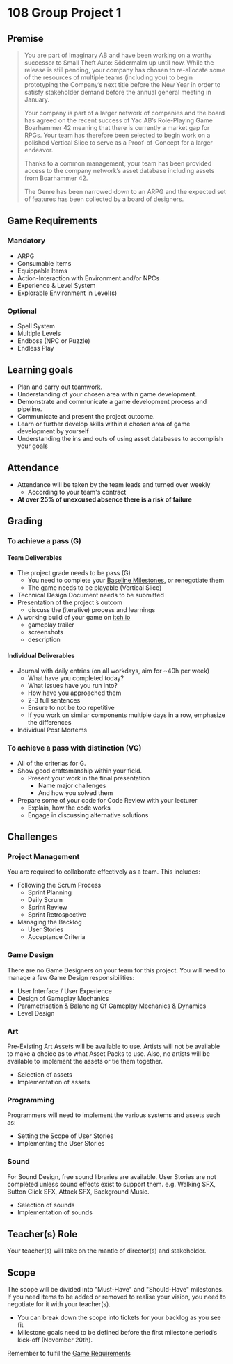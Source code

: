 # 108 Group Project 1

## Premise
> You are part of Imaginary AB and have been working on a worthy successor to Small Theft Auto: Södermalm up until now. While the release is still pending, your company has chosen to re-allocate some of the resources of multiple teams (including you) to begin prototyping the Company’s next title before the New Year in order to satisfy stakeholder demand before the annual general meeting in January.
> 
> Your company is part of a larger network of companies and the board has agreed on the recent success of Yac AB’s Role-Playing Game Boarhammer 42 meaning that there is currently a market gap for RPGs. Your team has therefore been selected to begin work on a polished Vertical Slice to serve as a Proof-of-Concept for a larger endeavor.
> 
> Thanks to a common management, your team has been provided access to the company network’s asset database including assets from Boarhammer 42.
> 
> The Genre has been narrowed down to an ARPG and the expected set of features has been collected by a board of designers.


## Game Requirements
### Mandatory
- ARPG
- Consumable Items
- Equippable Items
- Action-Interaction with Environment and/or NPCs
- Experience & Level System
- Explorable Environment in Level(s)

### Optional
- Spell System
- Multiple Levels
- Endboss (NPC or Puzzle)
- Endless Play


## Learning goals
- Plan and carry out teamwork.
- Understanding of your chosen area within game development.
- Demonstrate and communicate a game development process and pipeline.
- Communicate and present the project outcome.
- Learn or further develop skills within a chosen area of game development by yourself
- Understanding the ins and outs of using asset databases to accomplish your goals

## Attendance
- Attendance will be taken by the team leads and turned over weekly
  - According to your team's contract
- **At over 25% of unexcused absence there is a risk of failure**

## Grading

### To achieve a pass (G)

#### Team Deliverables
- The project grade needs to be pass (G)
  - You need to complete your [Baseline Milestones](#scope), or renegotiate them
  - The game needs to be playable (Vertical Slice)
- Technical Design Document needs to be submitted
- Presentation of the project ́s outcom
  - discuss the (iterative) process and learnings
- A working build of your game on [itch.io](https://itch.io)
  - gameplay trailer
  - screenshots
  - description

#### Individual Deliverables
- Journal with daily entries (on all workdays, aim for ~40h per week)
  - What have you completed today?
  - What issues have you run into?
  - How have you approached them
  - 2-3 full sentences
  - Ensure to not be too repetitive
  - If you work on similar components multiple days in a row, emphasize the differences
- Individual Post Mortems


### To achieve a pass with distinction (VG)

- All of the criterias for G.
- Show good craftsmanship within your field.
  - Present your work in the final presentation
    - Name major challenges
    - And how you solved them
- Prepare some of your code for Code Review with your lecturer
  - Explain, how the code works
  - Engage in discussing alternative solutions

## Challenges

### Project Management
You are required to collaborate effectively as a team. This includes:
- Following the Scrum Process
  - Sprint Planning
  - Daily Scrum
  - Sprint Review
  - Sprint Retrospective
- Managing the Backlog
  - User Stories
  - Acceptance Criteria

### Game Design
There are no Game Designers on your team for this project. You will need to manage a few Game Design responsibilities:
- User Interface / User Experience
- Design of Gameplay Mechanics
- Parametrisation & Balancing Of Gameplay Mechanics & Dynamics
- Level Design

### Art
Pre-Existing Art Assets will be available to use. Artists will not be available to make a choice as to what Asset Packs to use. Also, no artists will be available to implement the assets or tie them together.
- Selection of assets
- Implementation of assets

### Programming
Programmers will need to implement the various systems and assets such as:
- Setting the Scope of User Stories
- Implementing the User Stories

### Sound
For Sound Design, free sound libraries are available. User Stories are not completed unless sound effects exist to support them. e.g. Walking SFX, Button Click SFX, Attack SFX, Background Music.
- Selection of sounds
- Implementation of sounds

## Teacher(s) Role
Your teacher(s) will take on the mantle of director(s) and stakeholder. 

## Scope
The scope will be divided into "Must-Have" and "Should-Have" milestones.
If you need items to be added or removed to realise your vision, you need to negotiate for it with your teacher(s).
- You can break down the scope into tickets for your backlog as you see fit
- Milestone goals need to be defined before the first milestone period’s kick-off (November 20th).

Remember to fulfil the [Game Requirements](#game-requirements)



